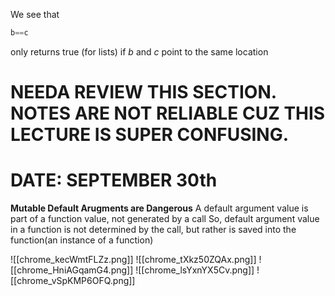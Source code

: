 We see that 
```python
b==c
```
only returns true (for lists) if $b$ and $c$ point to the same location

# NEEDA REVIEW THIS SECTION. NOTES ARE NOT RELIABLE CUZ THIS LECTURE IS SUPER CONFUSING. 
# DATE: SEPTEMBER 30th


**Mutable Default Arugments are Dangerous**
A default argument value is part of a function value, not generated by a call
So, default argument value in a function is not determined by the call, but rather is saved into the function(an instance of a function)

![[chrome_kecWmtFLZz.png]]
![[chrome_tXkz50ZQAx.png]]
![[chrome_HniAGqamG4.png]]
![[chrome_lsYxnYX5Cv.png]]
![[chrome_vSpKMP6OFQ.png]]